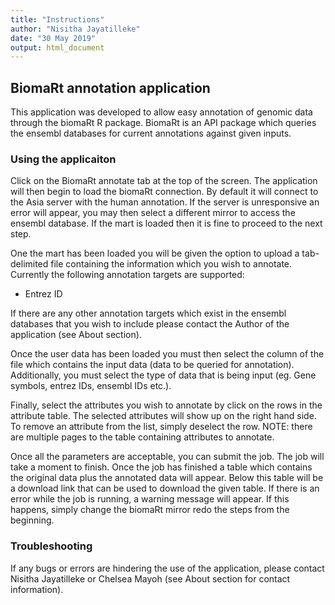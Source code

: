 ```yaml
---
title: "Instructions"
author: "Nisitha Jayatilleke"
date: "30 May 2019"
output: html_document
---
```

## BiomaRt annotation application

This application was developed to allow easy annotation of genomic data through the biomaRt R package. BiomaRt is an API package which queries the ensembl databases for current annotations against given inputs. 

### Using the applicaiton

Click on the BiomaRt annotate tab at the top of the screen. The application will then begin to load the biomaRt connection. By default it will connect to the Asia server with the human annotation. If the server is unresponsive an error will appear, you may then select a different mirror to access the ensembl database. If the mart is loaded then it is fine to proceed to the next step.

One the mart has been loaded you will be given the option to upload a tab-delimited file containing the information which you wish to annotate. Currently the following annotation targets are supported:

* Entrez ID

If there are any other annotation targets which exist in the ensembl databases that you wish to include please contact the Author of the application (see About section).

Once the user data has been loaded you must then select the column of the file which contains the input data (data to be queried for annotation). Additionally, you must select the type of data that is being input (eg. Gene symbols, entrez IDs, ensembl IDs etc.). 

Finally, select the attributes you wish to annotate by click on the rows in the attribute table. The selected attributes will show up on the right hand side. To remove an attribute from the list, simply deselect the row. NOTE: there are multiple pages to the table containing attributes to annotate. 

Once all the parameters are acceptable, you can submit the job. The job will take a moment to finish. Once the job has finished a table which contains the original data plus the annotated data will appear. Below this table will be a download link that can be used to download the given table. If there is an error while the job is running, a warning message will appear. If this happens, simply change the biomaRt mirror redo the steps from the beginning.

### Troubleshooting

If any bugs or errors are hindering the use of the application, please contact Nisitha Jayatilleke or Chelsea Mayoh (see About section for contact information).
